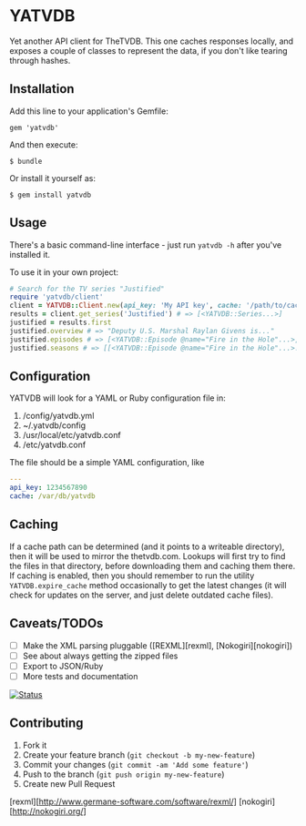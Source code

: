 # YATVDB

Yet another API client for TheTVDB. This one caches responses locally, and
exposes a couple of classes to represent the data, if you don't like tearing
through hashes.

## Installation

Add this line to your application's Gemfile:

    gem 'yatvdb'

And then execute:

    $ bundle

Or install it yourself as:

    $ gem install yatvdb

## Usage

There's a basic command-line interface - just run `yatvdb -h` after you've
installed it.

To use it in your own project:

```ruby
# Search for the TV series "Justified"
require 'yatvdb/client'
client = YATVDB::Client.new(api_key: 'My API key', cache: '/path/to/cache')
results = client.get_series('Justified') # => [<YATVDB::Series...>]
justified = results.first
justified.overview # => "Deputy U.S. Marshal Raylan Givens is..."
justified.episodes # => [<YATVDB::Episode @name="Fire in the Hole"...>, ...]
justified.seasons # => [[<YATVDB::Episode @name="Fire in the Hole"...>...], ...]
```

## Configuration

YATVDB will look for a YAML or Ruby configuration file in:

1. /config/yatvdb.yml
2. ~/.yatvdb/config
3. /usr/local/etc/yatvdb.conf
4. /etc/yatvdb.conf

The file should be a simple YAML configuration, like

```yaml
---
api_key: 1234567890
cache: /var/db/yatvdb
```

## Caching

If a cache path can be determined (and it points to a writeable directory), then
it will be used to mirror the thetvdb.com. Lookups will first try to find the
files in that directory, before downloading them and caching them there. If
caching is enabled, then you should remember to run the utility
`YATVDB.expire_cache` method occasionally to get the latest changes (it will
check for updates on the server, and just delete outdated cache files).

## Caveats/TODOs

* [ ] Make the XML parsing pluggable ([REXML][rexml], [Nokogiri][nokogiri])
* [ ] See about always getting the zipped files
* [ ] Export to JSON/Ruby
* [ ] More tests and documentation

[![Status](https://travis-ci.org/bjjb/yatvdb.png?branch=master)](https://travis-ci.org/bjjb/yatvdb)

## Contributing

1. Fork it
2. Create your feature branch (`git checkout -b my-new-feature`)
3. Commit your changes (`git commit -am 'Add some feature'`)
4. Push to the branch (`git push origin my-new-feature`)
5. Create new Pull Request

[rexml][http://www.germane-software.com/software/rexml/]
[nokogiri][http://nokogiri.org/]
